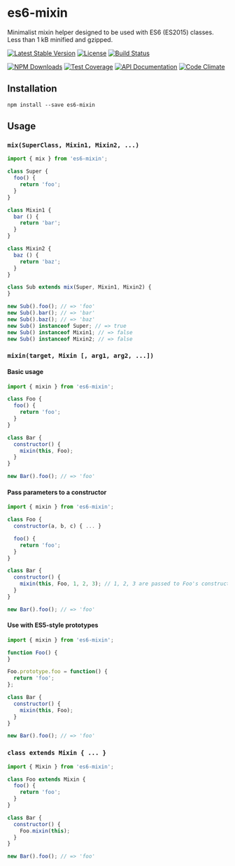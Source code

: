 es6-mixin
=========

Minimalist mixin helper designed to be used with ES6 (ES2015) classes. Less than
1 kB minified and gzipped.

[![Latest Stable Version](https://img.shields.io/npm/v/es6-mixin.svg)](https://www.npmjs.com/package/es6-mixin)
[![License](https://img.shields.io/npm/l/es6-mixin.svg)](https://www.npmjs.com/package/es6-mixin)
[![Build Status](https://img.shields.io/travis/amercier/es6-mixin/master.svg)](https://travis-ci.org/amercier/es6-mixin)

[![NPM Downloads](https://img.shields.io/npm/dm/es6-mixin.svg)](https://www.npmjs.com/package/es6-mixin)
[![Test Coverage](https://img.shields.io/codecov/c/github/amercier/es6-mixin/master.svg)](https://codecov.io/github/amercier/es6-mixin?branch=master)
[![API Documentation](https://doc.esdoc.org/github.com/amercier/es6-mixin/badge.svg)](https://doc.esdoc.org/github.com/amercier/es6-mixin/index.html)
[![Code Climate](https://img.shields.io/codeclimate/github/amercier/es6-mixin.svg)](https://codeclimate.com/github/amercier/es6-mixin)

Installation
------------

``` shell
npm install --save es6-mixin
```

Usage
-----

### `mix(SuperClass, Mixin1, Mixin2, ...)`

``` javascript
import { mix } from 'es6-mixin';

class Super {
  foo() {
    return 'foo';
  }
}

class Mixin1 {
  bar () {
    return 'bar';
  }
}

class Mixin2 {
  baz () {
    return 'baz';
  }
}

class Sub extends mix(Super, Mixin1, Mixin2) {
}

new Sub().foo(); // => 'foo'
new Sub().bar(); // => 'bar'
new Sub().baz(); // => 'baz'
new Sub() instanceof Super; // => true
new Sub() instanceof Mixin1; // => false
new Sub() instanceof Mixin2; // => false
```

### `mixin(target, Mixin [, arg1, arg2, ...])`

#### Basic usage

``` javascript
import { mixin } from 'es6-mixin';

class Foo {
  foo() {
    return 'foo';
  }
}

class Bar {
  constructor() {
    mixin(this, Foo);
  }
}

new Bar().foo(); // => 'foo'
```

#### Pass parameters to a constructor

``` javascript
import { mixin } from 'es6-mixin';

class Foo {
  constructor(a, b, c) { ... }

  foo() {
    return 'foo';
  }
}

class Bar {
  constructor() {
    mixin(this, Foo, 1, 2, 3); // 1, 2, 3 are passed to Foo's constructor
  }
}

new Bar().foo(); // => 'foo'
```

#### Use with ES5-style prototypes

``` javascript
import { mixin } from 'es6-mixin';

function Foo() {
}

Foo.prototype.foo = function() {
  return 'foo';
};

class Bar {
  constructor() {
    mixin(this, Foo);
  }
}

new Bar().foo(); // => 'foo'
```

### `class extends Mixin { ... }`

``` javascript
import { Mixin } from 'es6-mixin';

class Foo extends Mixin {
  foo() {
    return 'foo';
  }
}

class Bar {
  constructor() {
    Foo.mixin(this);
  }
}

new Bar().foo(); // => 'foo'
```
